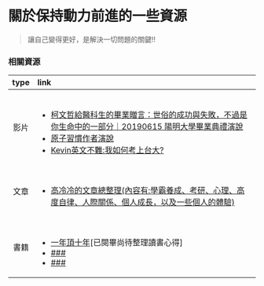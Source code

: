 # 關於保持動力前進的一些資源 

> 讓自己變得更好，是解決一切問題的關鍵!!
### 相關資源

|  type       |   link                                                               |
| :----------: | :-----------------------------------------------------                    |
| 影片    | <br><ul><li> [柯文哲給醫科生的畢業贈言：世俗的成功與失敗，不過是你生命中的一部分｜20190615 陽明大學畢業典禮演說](https://youtu.be/uQh_JpjPLwE)</li><li>[原子習慣作者演說](https://youtu.be/sU7RQC-GI9k)</li><li>[Kevin英文不難:我如何考上台大?](https://youtu.be/sGB9NMBqT4c)</li></ul>                                         |
| 文章    | <br><ul><li>[高冷冷的文章總整理(內容有:學霸養成、考研、心理、高度自律、人際關係、個人成長，以及一些個人的體驗)](https://mp.weixin.qq.com/s/OBywkrLavNyrm3xS967wpA)</li></ul>|
| 書籍    | <br><ul><li> [一年頂十年]()[已閱畢尚待整理讀書心得]</li><li>[###](###)</li><li>[###](###)</li></ul>         |

